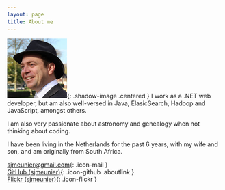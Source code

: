 ```yaml
---
layout: page
title: About me 
---
```


![profile](/assets/images/profile.png){: .shadow-image .centered }
I work as a .NET web developer, but am also well-versed in Java, ElasicSearch, Hadoop and JavaScript, amongst others. 

I am also very passionate about astronomy and genealogy when not thinking about coding. 

I have been living in the Netherlands for the past 6 years, with my wife and son, and am originally from South Africa.

[sjmeunier@gmail.com](mailto://sjmeunier@gmail.com){: .icon-mail }<br/>
[<span class="mainlink">GitHub (sjmeunier)</span>](https://github.com/sjmeunier){: .icon-github .aboutlink }<br/>
[Flickr (sjmeunier)](https://www.flickr.com/photos/78511972@N04){: .icon-flickr }
